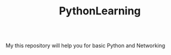 <h1 align="center">PythonLearning</h1> <br><br>
<p>My this repository will help you for basic Python and Networking</p>
